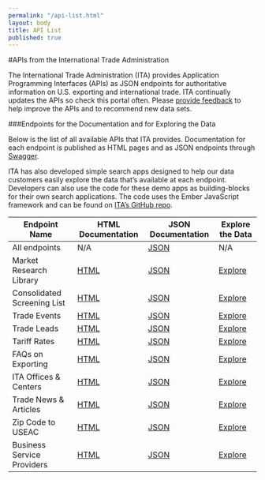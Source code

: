 ```yaml
---
permalink: "/api-list.html"
layout: body
title: API List
published: true
---
```


#APIs from the International Trade Administration

The International Trade Administration (ITA) provides Application Programming Interfaces (APIs) as JSON endpoints for authoritative information on U.S. exporting and international trade.  ITA continually updates the APIs so check this portal often.  Please [provide feedback](contact.html) to help improve the APIs and to recommend new data sets.

###Endpoints for the Documentation and for Exploring the Data

Below is the list of all available APIs that ITA provides.  Documentation for each endpoint is published as HTML pages and as JSON endpoints through [Swagger](http://swagger.io/).

ITA has also developed simple search apps designed to help our data customers easily explore the data that’s available at each endpoint. Developers can also use the code for these demo apps as building-blocks for their own search applications. The code uses the Ember JavaScript framework and can be found on [ITA’s GitHub repo](https://github.com/InternationalTradeAdministration/explorer).

| Endpoint Name	| HTML Documentation | JSON Documentation | Explore the Data |
| -------------| -------------|-------------|-------------|
| All endpoints | N/A | [JSON](api/trade-apis.json) | N/A |
| Market Research Library | [HTML](market-research-library.html) | [JSON](api/market-research-library.json) | [Explore](http://internationaltradeadministration.github.io/explorer/#/market-research-library-entries) |
| Consolidated Screening List | [HTML](consolidated-screening-list.html) | [JSON](api/consolidated-screening-lists.json) | [Explore](http://internationaltradeadministration.github.io/explorer/#/consolidated-screening-list-entries) |
| Trade Events | [HTML](trade-events.html) | [JSON](api/trade-events.json) | [Explore](http://internationaltradeadministration.github.io/explorer/#/trade-events) |
| Trade Leads | [HTML](trade-leads.html) | [JSON](api/trade-leads.json) | [Explore](http://internationaltradeadministration.github.io/explorer/#/trade-leads) |
| Tariff Rates | [HTML](tariff-rates.html) | [JSON](api/tariff-rates.json) | [Explore](http://internationaltradeadministration.github.io/explorer/#/tariff-rates) |
| FAQs on Exporting | [HTML](faqs-exporting.html) | [JSON](api/ita-faqs.json) | [Explore](http://internationaltradeadministration.github.io/explorer/#/ita-faqs) |
| ITA Offices & Centers | [HTML](ita-office-locations.html) | [JSON](api/ita-office-locations.json) | [Explore](http://internationaltradeadministration.github.io/explorer/#/ita-office-locations) |
| Trade News & Articles | [HTML](ita-trade-articles.html) | [JSON](api/ita-articles.json) | [Explore](http://internationaltradeadministration.github.io/explorer/#/sharepoint-trade-articles) |
| Zip Code to USEAC | [HTML](ita-zip-codes.html) | [JSON](api/zip-code-to-useac.json) | [Explore](http://internationaltradeadministration.github.io/explorer/#/ita-zip-codes) |
| Business Service Providers | [HTML](business-service-providers.html) | [JSON](api/business-service-providers.json) | [Explore](http://internationaltradeadministration.github.io/explorer/#/business-service-providers) |
